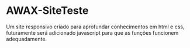 # AWAX-SiteTeste
Um site responsivo criado para aprofundar conhecimentos em html e css, futuramente será adicionado javascript para que as funções funcionem adequadamente.
